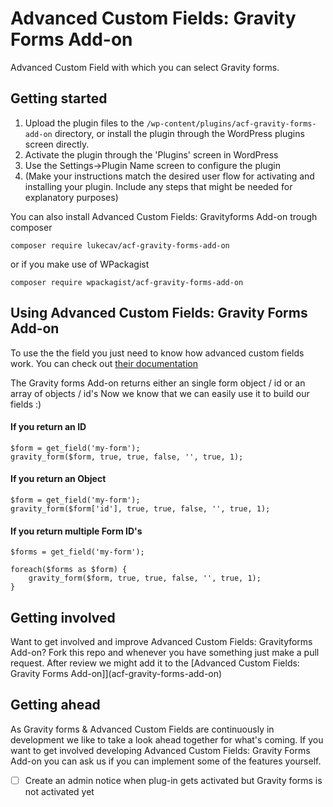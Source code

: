 # Advanced Custom Fields: Gravity Forms Add-on
Advanced Custom Field with which you can select Gravity forms.

## Getting started

1. Upload the plugin files to the `/wp-content/plugins/acf-gravity-forms-add-on` directory, or install the plugin through the WordPress plugins screen directly.
2. Activate the plugin through the 'Plugins' screen in WordPress
3. Use the Settings->Plugin Name screen to configure the plugin
4. (Make your instructions match the desired user flow for activating and installing your plugin. Include any steps that might be needed for explanatory purposes)

You can also install Advanced Custom Fields: Gravityforms Add-on trough composer

`composer require lukecav/acf-gravity-forms-add-on`

or if you make use of WPackagist

`composer require wpackagist/acf-gravity-forms-add-on`

## Using Advanced Custom Fields: Gravity Forms Add-on

To use the the field you just need to know how advanced custom fields work. You can check out [their documentation](https://www.advancedcustomfields.com/resources/)

The Gravity forms Add-on returns either an single form object / id or an array of objects / id's
Now we know that we can easily use it to build our fields :)

#### If you return an ID
```
$form = get_field('my-form');
gravity_form($form, true, true, false, '', true, 1); 
```

#### If you return an Object
```
$form = get_field('my-form');
gravity_form($form['id'], true, true, false, '', true, 1); 
```

#### If you return multiple Form ID's
```
$forms = get_field('my-form');

foreach($forms as $form) {
    gravity_form($form, true, true, false, '', true, 1); 
}
```

## Getting involved

Want to get involved and improve Advanced Custom Fields: Gravityforms Add-on? Fork this repo and whenever you have something just make a pull request. After review we might add it to the [Advanced Custom Fields: Gravity Forms Add-on]](acf-gravity-forms-add-on)

## Getting ahead

As Gravity forms & Advanced Custom Fields are continuously in development we like to take a look ahead together for what's coming. If you want to get involved developing Advanced Custom Fields: Gravity Forms Add-on you can ask us if you can implement some of the features yourself.

- [ ] Create an admin notice when plug-in gets activated but Gravity forms is not activated yet

